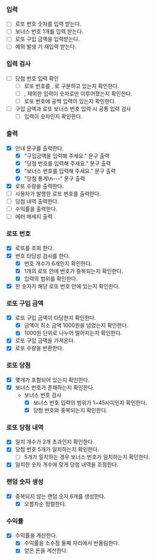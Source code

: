 ### 입력
- [ ] 로또 번호 숫자를 입력 받는다.
- [ ] 보너스 번호 1개를 입력 받는다.
- [ ] 로또 구입 금액을 입력받는다.
- [ ] 예외 발생 기 재입력 받는다.

### 입력 검사
- [ ] 당첨 번호 입력 확인
  - [ ] 로또 번호를 , 로 구분하고 있는지 확인한다.
  - [ ] , 제외한 입력이 숫자로만 이루어졌는지 확인한다.
  - [ ] 로또 번호에 공백 입력이 있는지 확인한다.
- [ ] 구입 금액과 로또 보너스 번호 입력 시 공통 입력 검사
  - [ ] 입력이 숫자인지 확인한다.

### 출력
- [x] 안내 문구를 출력한다.
  - [x] "구입금액을 입력해 주세요." 문구 출력
  - [x] "당첨 번호를 입력해 주세요." 문구 출력
  - [x] "보너스 번호를 입력해 주세요." 문구 출력
  - [x] "당첨 통계\n---" 문구 출력
- [X] 로또 수량을 출력한다.
- [ ] 사용자가 발행한 로또 번호를 출력한다.
- [ ] 당첨 내역 출력한다.
- [ ] 수익률을 출력한다.
- [ ] 에러 메세지 출력

### 로또 번호
- [x] 로또를 조회 한다.
- [X] 번호 타당성 검사를 한다.
  - [X] 번호 개수가 6개인지 확인한다.
  - [X] 1개의 로또 안에 번호가 중복되는지 확인한다.
  - [X] 입력의 범위를 확인한다.
- [X] 한 숫자가 해당 로또 번호 안에 있는지 확인한다.

### 로또 구입 금액
- [X] 로또 구입 금액이 타당한지 확인한다.   
    - [X] 금액이 최소 금액 1000원을 넘었는지 확인한다.  
    - [X] 1000원 단위로 나누어 떨어지는지 확인한다.  
- [X] 로또 구입 금액을 가져온다.
- [X] 로또 수량을 반환한다.

### 로또 당첨 
- [X] 몇개가 포함되어 있는지 확인한다.
- [X] 보너스 번호가 존재하는지 확인한다.
  - 보너스 번호 검사
    - [X] 보너스 번호 입력의 범위가 1~45사이인지 확인한다.
    - [X] 당첨 번호와 중복되는지 확인한다.

### 로또 당첨 내역
- [X] 일치 개수가 2개 초과인지 확인한다.
- [X] 당첨 번호 5개가 일치하는지 확인한다.  
  - [ ] 5개가 일치하는 경우 보너스 번호가 일치하는지 확인한다.
- [X] 일치한 숫자 개수에 맞게 당첨 내역을 조정한다.

### 랜덤 숫자 생성
- [X] 중복되지 않는 랜덤 숫자 6개를 생성한다.  
  - [X] 오름차순 정렬한다.  

### 수익률 
- [X] 수익률을 계산한다.
    - [X] 수익률을 소수점 둘째 자리에서 반올림한다.
    - [X] 얻은 돈을 계산한다. 
